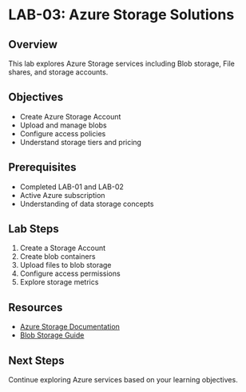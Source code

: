 # LAB-03: Azure Storage Solutions

## Overview
This lab explores Azure Storage services including Blob storage, File shares, and storage accounts.

## Objectives
- Create Azure Storage Account
- Upload and manage blobs
- Configure access policies
- Understand storage tiers and pricing

## Prerequisites
- Completed LAB-01 and LAB-02
- Active Azure subscription
- Understanding of data storage concepts

## Lab Steps
1. Create a Storage Account
2. Create blob containers
3. Upload files to blob storage
4. Configure access permissions
5. Explore storage metrics

## Resources
- [Azure Storage Documentation](https://docs.microsoft.com/azure/storage)
- [Blob Storage Guide](https://docs.microsoft.com/azure/storage/blobs)

## Next Steps
Continue exploring Azure services based on your learning objectives.